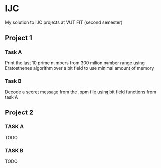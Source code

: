 # IJC

My solution to IJC projects at VUT FIT (second semester)

## Project 1

### Task A

Print the last 10 prime numbers from 300 milion number range using Eratosthenes algorithm over a bit field to use minimal amount of memory

### Task B

Decode a secret message from the .ppm file using bit field functions from task A

## Project 2

### TASK A

TODO

### TASK B

TODO

